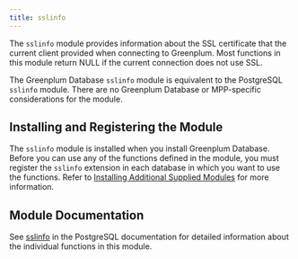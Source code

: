 ```yaml
---
title: sslinfo 
---
```


The `sslinfo` module provides information about the SSL certificate that the current client provided when connecting to Greenplum. Most functions in this module return NULL if the current connection does not use SSL.

The Greenplum Database `sslinfo` module is equivalent to the PostgreSQL `sslinfo` module. There are no Greenplum Database or MPP-specific considerations for the module.

## <a id="topic_reg"></a>Installing and Registering the Module 

The `sslinfo` module is installed when you install Greenplum Database. Before you can use any of the functions defined in the module, you must register the `sslinfo` extension in each database in which you want to use the functions. Refer to [Installing Additional Supplied Modules](../../install_guide/install_modules.html) for more information.

## <a id="topic_info"></a>Module Documentation 

See [sslinfo](https://www.postgresql.org/docs/9.4/sslinfo.html) in the PostgreSQL documentation for detailed information about the individual functions in this module.

